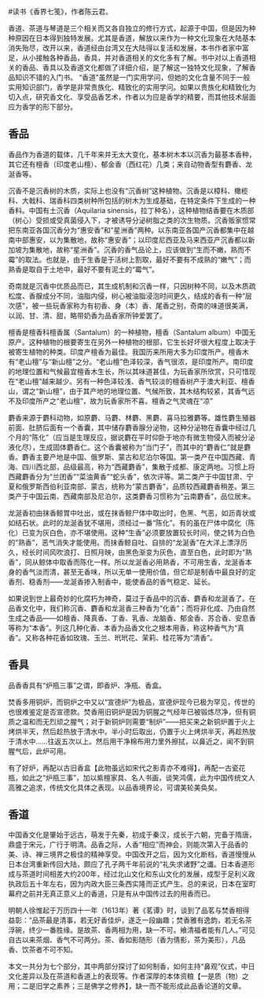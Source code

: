 \#读书《香界七笺》，作者陈云君。

香道、茶道与琴道是三个相关而又各自独立的修行方式，起源于中国，但是因为种种原因在日本得到独特发展。尤其是香道，解放以来作为一种文化现象在大陆基本消失殆尽，改开以来，香道经由台湾又在大陆得以复活和发展，本书作者家中富足，从小接触各种香品，香具，并对香道相关的文化多有了解。书中对以上香道相关的香品、香具以及香道文化都做了详细介绍，是了解这一独特文化现象，了解香品知识不错的入门书。
“香道”虽然是一门实用学问，但她的文化含量不同于一般实用知识部门，香学是非常贵族化、精致化的实用学问。如果以贵族化和精致化为切入点，研究香文化、享受品香艺术，作者以为应是香学的精要，而其他技术层面应为香学的形下部分。

## 香品 ##
香品作为香道的载体，几千年来并无太大变化，基本树木本以沉香为最基本香种，其它还有檀香（印度老山檀）、郁金香（西红花）几类；来自动物香型有麝香、龙涎香等。

沉香不是沉香树的木质，实际上也没有“沉香树”这种植物。沉香是以樟科、橄榄科、大戟科、瑞香科四类树种所包括的树木为生成基础，在特定条件下生成的一种香料。中国有土沉香（Aquilaria sinensis，拉丁种名），这种植物结香要在木质部（树心）受损或受真菌侵入下，才被诱导分泌树脂之类的次生物质。沉香贩家惯常把东南亚各国沉香分为“惠安香”和“星洲香”两种。以东南亚各国产沉香都集中在越南中部惠安，以为集散地，故称“惠安香”；以印度尼西亚及马来西亚产沉香都以新加坡为集散地，故称“星洲香”。沉香的香气品论上，应该做到“生而不嫩，熟而不霉”的取法。也就是，由于生香是于活树上割取，最好不要有不成熟的“嫩气”；而熟香是取自于土地中，最好不要有泥土的“霉气”。

奇南就是沉香中优质品而已，其生成机制和沉香一样，只因树种不同，以及木质疏松度、香腺成分不同，油脂内侵，树心被油脂浸泡时间更久，结成的香有一种“层次感”，被一些玩香家称为有初香、身（本）香、尾香之别，奇南的味道很美满，以润、甘、清、甜，略带奶香为品香家所钟爱罢了。

檀香是檀香科檀香属（Santalum）的一种植物，檀香（Santalum album）中国无原产。这种植物的根要寄生在另外一种植物的根部，它生长好坏很大程度上取决于被寄生植物的种类。印度产檀香为最佳。我国历来所用大多为印度所产。檀香木有“老山檀”与“新山檀”之分。“老山檀”色泽较深，香气很浓，是印度所产。南印度的地理位置和气候最宜檀香木生长，所以其味道甚佳，为玩香家所欣赏，只可惜现在“老山檀”越来越少。另有一种色泽较浅、香气较淡的檀香树产于澳大利亚、檀香山，谓之“新山檀”，由于其产地的地理位置、气候所致，其木结构较紧，其香气远不及印度所产之“老山檀”，故为玩香家所不喜。檀香之气灵魂在“凉”

麝香来源于麝科动物，如原麝、马麝、林麝、黑麝、喜马拉雅麝等。雄性麝生殖器前面、肚脐后面有一个香囊，其中储存麝香腺分泌物，这种分泌物在香囊中经过几个月的“陈化”（应当是生理反应，据说麝在平时仰卧于地亦有微生物侵入而被分泌液化尽），生成固体麝香仁。这个香囊被称为“当门子”，而其中的“麝香仁”就是麝香。麝香主要产地是中国、俄罗斯、蒙古和尼泊尔等国。第一类产在中国西藏、青海、四川西北部，品级最高，称为“西藏麝香”，集散于成都、康定两地。习惯上将西藏麝香分为“兰团香”“菜油黄香”“蛇头香”，依次评等。第二类产于中国甘肃、宁夏和俄罗斯西伯利亚南部、蒙古，统称为“蒙古麝香”，品质较西藏麝香稍差。第三类产于中国云南、西藏南部及尼泊尔，这类麝香习惯称为“云南麝香”，品位居末。

龙涎香初由抹香鲸胃中吐出，或在抹香鲸尸体中取出时，色黑、气恶，如沥青状或如结石状。此时的龙涎香犹不堪用，须经过一番“陈化”。有的虽在尸体中腐化（陈化）已变为灰白色，亦不堪使用。这种“生香”必须要放置较长时间，使之转为白色的“熟香”，恶气消失才能使用。而抹香鲸自吐、自排的“龙涎香”在大洋上漂浮历久，经长时间风吹浪打、日照月映，由黑色渐变为灰色，直至白色，此时即为“熟香”，同从鲸体中取香而陈化一样。所以龙涎香必用熟香，不可用生香，龙涎香本身的香气淡而清，甚至无香味，所以无单一使用价值，但它却是制香中最良好的定香剂、稳香剂——龙涎香掺入制香中，能使香品的香气稳定、延长。

如果说到世上最奇妙的化腐朽为神奇，莫过于香品中的沉香、麝香和龙涎香了。在品香文化中，我们称沉香、麝香和龙涎香三种香为“化香”；而将非化成、乃由自然生成之香品——如檀香、降真香、丁香、乳香、龙脑香、郁金香、苏合香、安息香等称为“本香”。列这几种化香、本香为品香文化之根本用香，称这种香气为“真香”。又称各种花香如玫瑰、玉兰、玳玳花、茉莉、桂花等为“清香”。

## 香具 ##
品香香具有“炉瓶三事”之谓，即香炉、净瓶、香盒。

焚香多用铜炉，而铜炉之中又以“宣德炉”为极品，宣德炉现今已极为罕见，传世的也很难鉴定是否宣德款。焚香用旧铜炉是因为铜腥之气经年已被锻炼尽净，但有铜质之温和而无烈顽之腥气；对于新铜炉则需要“制炉”——把买来之新铜炉置于火上烤烘半天，然后趁热放于清水中。半小时后取出，仍置于火上烤烘半天，再趁热放于清水中……往返五次以上。然后用干净棉布用力里外擦拭，以鼻近之，闻不到铜腥气后，此炉可用。

有了好炉，再配以古旧香盒【此物虽远如宋代之影青亦不难得】，再配一古瓷花瓶，如此之“炉瓶三事”，加以紫檀家具、名人书画，谈笑鸿儒，此为中国传统文人高雅之追求，传统文化具体之表现。以品香境界论，可谓美轮美奂矣。

## 香道 ##
中国香文化是肇始于远古，萌发于先秦，初成于秦汉，成长于六朝，完备于隋唐，鼎盛于宋元，广行于明清。品香之际，人香“相应”而神会，则能次第入于品香的美、诗、禅三境界之极佳的精神享受。中国改开之后，因为文化断档，香道慢慢从日本台湾重新传回大陆，颇应了孔子两千年前说的“礼失求诸野”之谶。日本香道形成与茶道时间相差大约200年，经过北山文化和东山文化的发展，成型于足利义政执政后五十年左右，因为内政大臣三条西实隆而正式产生。总的来说，日本在室町幕府之前并无真正意义上的香道，只是有从中国传过去的用香而已。

明朝人徐惟起于万历四十一年（1613年）著《茗谭》时，谈到了品茗与焚香相得益彰：“品茶最是清事，若无好香佳炉，遂乏一段幽趣；焚香雅有逸韵，若无名茶浮碗，终少一番胜缘。是故茶、香两相为用，缺一不可。飨清福者能有几人。”可见自古以来茶烟、香气不可两分。茶、香如影随形（香为倩影，茶为美形），凡品香、饮茶者不可不知。

本文一共分为七个部分，其中两部分探讨了如何制香，如何主持“鼻观”仪式，中日文化差异以及在茶道和香道上的表现等。作者深厚的本体资粮【一是质（物）之用；二是旧学之素养；三是佛学之修养】，缺一而不能形成此品香论道的文章。



